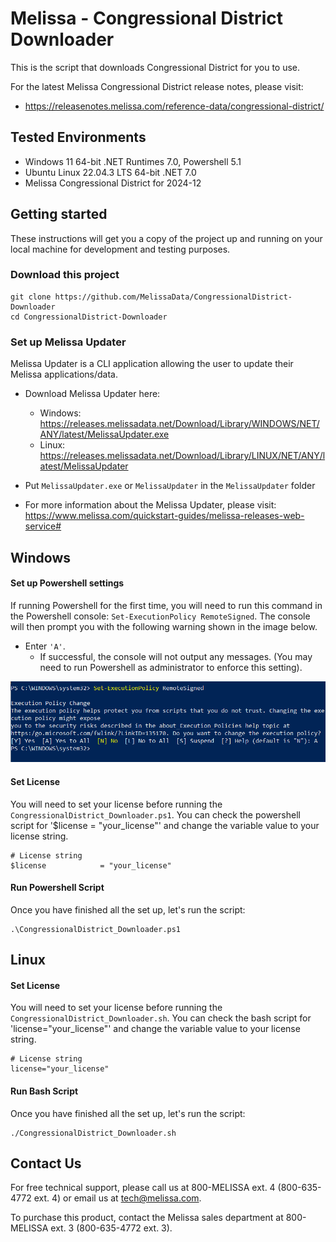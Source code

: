 # Melissa - Congressional District Downloader

This is the script that downloads Congressional District for you to use.

For the latest Melissa Congressional District release notes, please visit:
- https://releasenotes.melissa.com/reference-data/congressional-district/


## Tested Environments
- Windows 11 64-bit .NET Runtimes 7.0, Powershell 5.1
- Ubuntu Linux 22.04.3 LTS 64-bit .NET 7.0
- Melissa Congressional District for 2024-12

## Getting started

These instructions will get you a copy of the project up and running on your local machine for development and testing purposes.

### Download this project
```
git clone https://github.com/MelissaData/CongressionalDistrict-Downloader
cd CongressionalDistrict-Downloader
```

### Set up Melissa Updater

Melissa Updater is a CLI application allowing the user to update their Melissa applications/data.
- Download Melissa Updater here:

	- Windows: <https://releases.melissadata.net/Download/Library/WINDOWS/NET/ANY/latest/MelissaUpdater.exe>
	- Linux: <https://releases.melissadata.net/Download/Library/LINUX/NET/ANY/latest/MelissaUpdater>

- Put `MelissaUpdater.exe` or `MelissaUpdater` in the `MelissaUpdater` folder
- For more information about the Melissa Updater, please visit: https://www.melissa.com/quickstart-guides/melissa-releases-web-service#

## Windows

#### Set up Powershell settings

If running Powershell for the first time, you will need to run this command in the Powershell console: `Set-ExecutionPolicy RemoteSigned`.
The console will then prompt you with the following warning shown in the image below.
 - Enter `'A'`.
 	- If successful, the console will not output any messages. (You may need to run Powershell as administrator to enforce this setting).

 ![alt text](/screenshots/powershell_executionpolicy.png)

#### Set License

You will need to set your license before running the `CongressionalDistrict_Downloader.ps1`.
You can check the powershell script for '$license = "your_license"' and change the variable value to your license string.

```
# License string
$license            = "your_license"
```

#### Run Powershell Script

Once you have finished all the set up, let's run the script:

```
.\CongressionalDistrict_Downloader.ps1
```

## Linux

#### Set License

You will need to set your license before running the `CongressionalDistrict_Downloader.sh`.
You can check the bash script for 'license="your_license"' and change the variable value to your license string.

```
# License string
license="your_license"
```


#### Run Bash Script

Once you have finished all the set up, let's run the script:

```
./CongressionalDistrict_Downloader.sh
```

## Contact Us

For free technical support, please call us at 800-MELISSA ext. 4 (800-635-4772 ext. 4) or email us at tech@melissa.com.

To purchase this product, contact the Melissa sales department at 800-MELISSA ext. 3 (800-635-4772 ext. 3).
